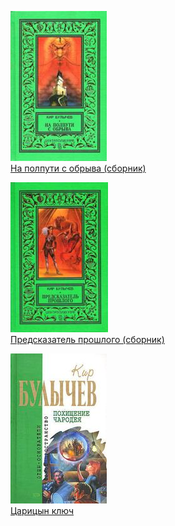 ![](На%20полпути%20с%20обрыва%20(сборник).jpg)  
[На полпути с обрыва (сборник)](На%20полпути%20с%20обрыва%20(сборник))

![](Предсказатель%20прошлого%20(сборник).jpg)  
[Предсказатель прошлого (сборник)](Предсказатель%20прошлого%20(сборник))

![](Царицын%20ключ.jpg)  
[Царицын ключ](Царицын%20ключ)
